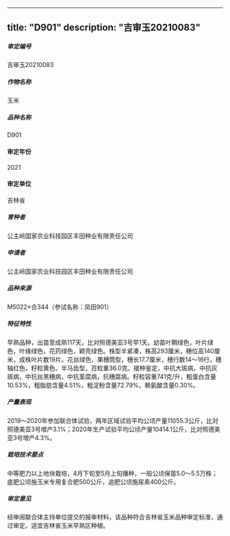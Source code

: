 
---
title: "D901"
description: "吉审玉20210083"
---
##### 审定编号 
吉审玉20210083

##### 作物名称
玉米

##### 品种名称
D901

#### 审定年份
2021	

#### 审定单位
吉林省

##### 育种者
公主岭国家农业科技园区丰田种业有限责任公司

##### 申请者
公主岭国家农业科技园区丰田种业有限责任公司

##### 品种来源
M5022×合344（参试名称：凤田901）

##### 特征特性
早熟品种，出苗至成熟117天，比对照德美亚3号早1天。幼苗叶鞘绿色，叶片绿色，叶缘绿色，花药绿色，颖壳绿色。株型半紧凑，株高293厘米，穗位高140厘米，成株叶片数19片。花丝绿色，果穗筒型，穗长17.7厘米，穗行数14～16行，穗轴红色，籽粒黄色、半马齿型，百粒重36.0克。接种鉴定，中抗大斑病，中抗灰斑病，中抗丝黑穗病，中抗茎腐病，抗穗腐病。籽粒容重741克/升，粗蛋白含量10.53%，粗脂肪含量4.51%，粗淀粉含量72.79%，赖氨酸含量0.30%。

##### 产量表现
2019～2020年参加联合体试验，两年区域试验平均公顷产量11055.3公斤，比对照德美亚3号增产3.1%；2020年生产试验平均公顷产量10414.1公斤，比对照德美亚3号增产4.3%。

##### 栽培技术要点
中等肥力以上地块栽培，4月下旬至5月上旬播种，一般公顷保苗5.0～5.5万株；底肥公顷施玉米专用复合肥500公斤，追肥公顷施尿素400公斤。

##### 审定意见
经审阅联合体主持单位提交的报审材料，该品种符合吉林省玉米品种审定标准，通过审定。适宜吉林省玉米早熟区种植。


